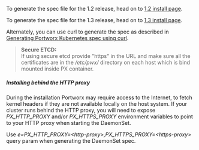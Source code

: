 To generate the spec file for the 1.2 release, head on to [1.2 install page](https://install.portworx.com/1.2.22/).

To generate the spec file for the 1.3 release, head on to [1.3 install page](https://install.portworx.com/1.3.0/).

Alternately, you can use curl to generate the spec as described in [Generating Portworx Kubernetes spec using curl](/scheduler/kubernetes/px-k8s-spec-curl.html).

>**Secure ETCD:**<br/> If using secure etcd provide "https" in the URL and make sure all the certificates are in the _/etc/pwx/_ directory on each host which is bind mounted inside PX container.


##### Installing behind the HTTP proxy

During the installation Portworx may require access to the Internet, to fetch kernel headers if they are not available locally on the host system.  If your cluster runs behind the HTTP proxy, you will need to expose _PX\_HTTP\_PROXY_ and/or _PX\_HTTPS\_PROXY_ environment variables to point to your HTTP proxy when starting the DaemonSet. 

Use _e=PX\_HTTP\_PROXY=\<http-proxy>,PX\_HTTPS\_PROXY=\<https-proxy>_ query param when generating the DaemonSet spec.
